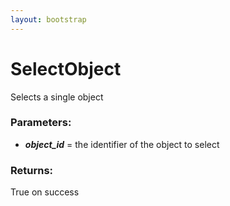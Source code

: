 ```yaml
---
layout: bootstrap
---
```


# SelectObject

Selects a single object
        

### Parameters:

- ***object_id*** = the identifier of the object to select
        

### Returns:


True on success
        

